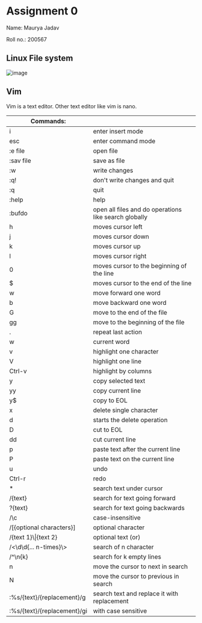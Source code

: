 # Assignment 0

Name: Maurya Jadav

Roll no.: 200567

## Linux File system

![image](/unix_file_system.png)

## Vim

Vim is a text editor. Other text editor like vim is nano.

|Commands:||
|-|-|
|i|enter insert mode|
|esc|enter command mode|
|:e file|open file|
|:sav file|save as file|
|:w|write changes|
|:q!|don't write changes and quit|
|:q|quit|
|:help|help|
|:bufdo|open all files and do operations like search globally|
|h|moves cursor left|
|j|moves cursor down|
|k|moves cursor up|
|l|moves cursor right|
|0|moves cursor to the beginning of the line|
|$|moves cursor to the end of the line|
|w|move forward one word|
|b|move backward one word|
|G|move to the end of the file|
|gg|move to the beginning of the file|
|.|repeat last action|
|w|current word|
|v|highlight one character|
|V|highlight one line|
|Ctrl-v|highlight by columns|
|y|copy selected text|
|yy|copy current line|
|y$|copy to EOL|
|x|delete single character|
|d|starts the delete operation|
|D|cut to EOL|
|dd|cut current line|
|p|paste text after the current line|
|P|paste text on the current line|
|u|undo|
|Ctrl-r|redo|
|*|search text under cursor|
|/{text}|search for text going forward|
|?{text}|search for text going backwards|
|/\c|case-insensitive|
|/[{optional characters}]|optional character|
|/{text 1}\\\|{text 2}|optional text (or)|
|/\<\d\d{... n-times}\\>|search of n character|
|/^\n\{k}|search for k empty lines|
|n|move the cursor to next in search|
|N|move the cursor to previous in search|
|:%s/{text}/{replacement}/g|search text and replace it with replacement|
|:%s/{text}/{replacement}/gi|with case sensitive|
